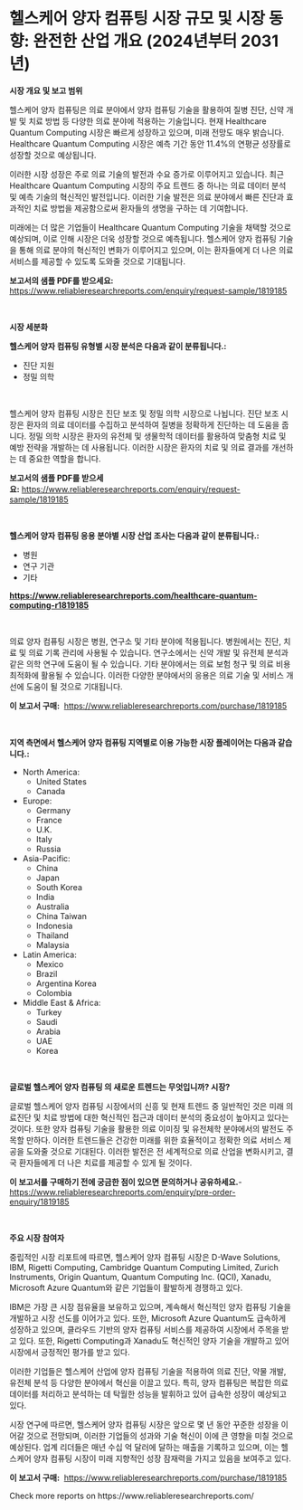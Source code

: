 <p><h1>헬스케어 양자 컴퓨팅 시장 규모 및 시장 동향: 완전한 산업 개요 (2024년부터 2031년)</h1></p><p><strong>시장 개요 및 보고 범위</strong></p>
<p><p>헬스케어 양자 컴퓨팅은 의료 분야에서 양자 컴퓨팅 기술을 활용하여 질병 진단, 신약 개발 및 치료 방법 등 다양한 의료 분야에 적용하는 기술입니다. 현재 Healthcare Quantum Computing 시장은 빠르게 성장하고 있으며, 미래 전망도 매우 밝습니다. Healthcare Quantum Computing 시장은 예측 기간 동안 11.4%의 연평균 성장률로 성장할 것으로 예상됩니다. </p><p>이러한 시장 성장은 주로 의료 기술의 발전과 수요 증가로 이루어지고 있습니다. 최근 Healthcare Quantum Computing 시장의 주요 트렌드 중 하나는 의료 데이터 분석 및 예측 기술의 혁신적인 발전입니다. 이러한 기술 발전은 의료 분야에서 빠른 진단과 효과적인 치료 방법을 제공함으로써 환자들의 생명을 구하는 데 기여합니다.</p><p>미래에는 더 많은 기업들이 Healthcare Quantum Computing 기술을 채택할 것으로 예상되며, 이로 인해 시장은 더욱 성장할 것으로 예측됩니다. 헬스케어 양자 컴퓨팅 기술을 통해 의료 분야의 혁신적인 변화가 이루어지고 있으며, 이는 환자들에게 더 나은 의료 서비스를 제공할 수 있도록 도와줄 것으로 기대됩니다.</p></p>
<p><strong>보고서의 샘플 PDF를 받으세요:</strong> <a href="https://www.reliableresearchreports.com/enquiry/request-sample/1819185">https://www.reliableresearchreports.com/enquiry/request-sample/1819185</a></p>
<p>&nbsp;</p>
<p><strong>시장 세분화</strong></p>
<p><strong>헬스케어 양자 컴퓨팅 유형별 시장 분석은 다음과 같이 분류됩니다.:</strong></p>
<p><ul><li>진단 지원</li><li>정밀 의학</li></ul></p>
<p>&nbsp;</p>
<p><p>헬스케어 양자 컴퓨팅 시장은 진단 보조 및 정밀 의학 시장으로 나뉩니다. 진단 보조 시장은 환자의 의료 데이터를 수집하고 분석하여 질병을 정확하게 진단하는 데 도움을 줍니다. 정밀 의학 시장은 환자의 유전체 및 생물학적 데이터를 활용하여 맞춤형 치료 및 예방 전략을 개발하는 데 사용됩니다. 이러한 시장은 환자의 치료 및 의료 결과를 개선하는 데 중요한 역할을 합니다.</p></p>
<p><strong>보고서의 샘플 PDF를 받으세요:</strong>&nbsp;<a href="https://www.reliableresearchreports.com/enquiry/request-sample/1819185">https://www.reliableresearchreports.com/enquiry/request-sample/1819185</a></p>
<p>&nbsp;</p>
<p><strong> 헬스케어 양자 컴퓨팅 응용 분야별 시장 산업 조사는 다음과 같이 분류됩니다.:</strong></p>
<p><ul><li>병원</li><li>연구 기관</li><li>기타</li></ul></p>
<p><strong><a href="https://www.reliableresearchreports.com/healthcare-quantum-computing-r1819185">https://www.reliableresearchreports.com/healthcare-quantum-computing-r1819185</a></strong></p>
<p>&nbsp;</p>
<p><p>의료 양자 컴퓨팅 시장은 병원, 연구소 및 기타 분야에 적용됩니다. 병원에서는 진단, 치료 및 의료 기록 관리에 사용될 수 있습니다. 연구소에서는 신약 개발 및 유전체 분석과 같은 의학 연구에 도움이 될 수 있습니다. 기타 분야에서는 의료 보험 청구 및 의료 비용 최적화에 활용될 수 있습니다. 이러한 다양한 분야에서의 응용은 의료 기술 및 서비스 개선에 도움이 될 것으로 기대됩니다.</p></p>
<p><strong>이 보고서 구매:</strong>&nbsp; <a href="https://www.reliableresearchreports.com/purchase/1819185">https://www.reliableresearchreports.com/purchase/1819185</a></p>
<p>&nbsp;</p>
<p><strong>지역 측면에서 헬스케어 양자 컴퓨팅 지역별로 이용 가능한 시장 플레이어는 다음과 같습니다.:</strong></p>
<p><ul>
    <li>
        North America:
        <ul>
            <li>United States</li>
            <li>Canada</li>
        </ul>
    </li>
    <li>
        Europe:
        <ul>
            <li>Germany</li>
            <li>France</li>
            <li>U.K.</li>
            <li>Italy</li>
            <li>Russia</li>
        </ul>
    </li>
    <li>
        Asia-Pacific:
        <ul>
            <li>China</li>
            <li>Japan</li>
            <li>South Korea</li>
            <li>India</li>
            <li>Australia</li>
            <li>China Taiwan</li>
            <li>Indonesia</li>
            <li>Thailand</li>
            <li>Malaysia</li>
        </ul>
    </li>
    <li>
        Latin America:
        <ul>
            <li>Mexico</li>
            <li>Brazil</li>
            <li>Argentina Korea</li>
            <li>Colombia</li>
        </ul>
    </li>
    <li>
        Middle East & Africa:
        <ul>
            <li>Turkey</li>
            <li>Saudi</li>
            <li>Arabia</li>
            <li>UAE</li>
            <li>Korea</li>
        </ul>
    </li>
    </ul></p>
<p>&nbsp;</p>
<p><strong>글로벌 헬스케어 양자 컴퓨팅 의 새로운 트렌드는 무엇입니까? 시장?</strong></p>
<p><p>글로벌 헬스케어 양자 컴퓨팅 시장에서의 신흥 및 현재 트렌드 중 일반적인 것은 미래 의료진단 및 치료 방법에 대한 혁신적인 접근과 데이터 분석의 중요성이 높아지고 있다는 것이다. 또한 양자 컴퓨팅 기술을 활용한 의료 이미징 및 유전체학 분야에서의 발전도 주목할 만하다. 이러한 트렌드들은 건강한 미래를 위한 효율적이고 정확한 의료 서비스 제공을 도와줄 것으로 기대된다. 이러한 발전은 전 세계적으로 의료 산업을 변화시키고, 결국 환자들에게 더 나은 치료를 제공할 수 있게 될 것이다.</p></p>
<p><strong>이 보고서를 구매하기 전에 궁금한 점이 있으면 문의하거나 공유하세요.</strong>- <a href="https://www.reliableresearchreports.com/enquiry/pre-order-enquiry/1819185">https://www.reliableresearchreports.com/enquiry/pre-order-enquiry/1819185</a></p>
<p>&nbsp;</p>
<p><strong>주요 시장 참여자</strong></p>
<p><p>중립적인 시장 리포트에 따르면, 헬스케어 양자 컴퓨팅 시장은 D-Wave Solutions, IBM, Rigetti Computing, Cambridge Quantum Computing Limited, Zurich Instruments, Origin Quantum, Quantum Computing Inc. (QCI), Xanadu, Microsoft Azure Quantum와 같은 기업들이 활발하게 경쟁하고 있다. </p><p>IBM은 가장 큰 시장 점유율을 보유하고 있으며, 계속해서 혁신적인 양자 컴퓨팅 기술을 개발하고 시장 선도를 이어가고 있다. 또한, Microsoft Azure Quantum도 급속하게 성장하고 있으며, 클라우드 기반의 양자 컴퓨팅 서비스를 제공하여 시장에서 주목을 받고 있다. 또한, Rigetti Computing과 Xanadu도 혁신적인 양자 기술을 개발하고 있어 시장에서 긍정적인 평가를 받고 있다.</p><p>이러한 기업들은 헬스케어 산업에 양자 컴퓨팅 기술을 적용하여 의료 진단, 약물 개발, 유전체 분석 등 다양한 분야에서 혁신을 이끌고 있다. 특히, 양자 컴퓨팅은 복잡한 의료 데이터를 처리하고 분석하는 데 탁월한 성능을 발휘하고 있어 급속한 성장이 예상되고 있다. </p><p>시장 연구에 따르면, 헬스케어 양자 컴퓨팅 시장은 앞으로 몇 년 동안 꾸준한 성장을 이어갈 것으로 전망되며, 이러한 기업들의 성과와 기술 혁신이 이에 큰 영향을 미칠 것으로 예상된다. 업계 리더들은 매년 수십 억 달러에 달하는 매출을 기록하고 있으며, 이는 헬스케어 양자 컴퓨팅 시장이 미래 지향적인 성장 잠재력을 가지고 있음을 보여주고 있다.</p></p>
<p><strong>이 보고서 구매:</strong>&nbsp;&nbsp;<a href="https://www.reliableresearchreports.com/purchase/1819185">https://www.reliableresearchreports.com/purchase/1819185</a></p>
<p>Check more reports on https://www.reliableresearchreports.com/</p>